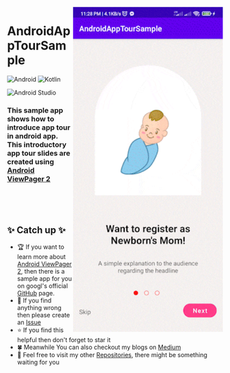 <img align="right" src="https://github.com/yamin335/AndroidAppTourSample/blob/master/sample_snap.gif" alt="Coder GIF" width="350">

<h1>AndroidAppTourSample</h1>

![Android](https://img.shields.io/badge/-Android-606060?style=flat&logo=android)
![Kotlin](https://img.shields.io/badge/-Kotlin-fff?style=flat&logo=kotlin)

![Android Studio](https://img.shields.io/badge/-Android_Studio_Flamingo_2022.2.1-606060?style=flat&logo=androidstudio)

<h3>This sample app shows how to introduce app tour in android app. This introductory app tour slides are created 
using <a href="https://developer.android.com/jetpack/androidx/releases/viewpager2">Android ViewPager 2</a></h3>

<br>
<br>
<br>

<h2>✨ Catch up ✨</h2>

- 🏆 If you want to learn more about [Android ViewPager 2](https://developer.android.com/jetpack/androidx/releases/viewpager2), then there is a sample app for you on googl's official 
[GitHub](https://github.com/android/views-widgets-samples/tree/main/ViewPager2) page.
- 🧐 If you find anything wrong then please create an [Issue](https://github.com/yamin335/AndroidAppTourSample/issues/new)
- ⭐️ If you find this helpful then don't forget to star it
- 🍀 Meanwhile You can also checkout my blogs on [Medium](https://medium.com/@mdyamin)
- 🥰 Feel free to visit my other [Repositories](https://github.com/yamin335?tab=repositories), there might be something waiting for you
